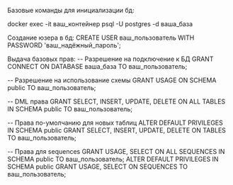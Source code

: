 Базовые команды для инициализации бд:

docker exec -it ваш_контейнер psql -U postgres -d ваша_база

Создание юзера в бд:
CREATE USER ваш_пользователь WITH PASSWORD 'ваш_надёжный_пароль';

Выдача базовых прав:
-- Разрешение на подключение к БД
GRANT CONNECT ON DATABASE ваша_база TO ваш_пользователь;

-- Разрешение на использование схемы
GRANT USAGE ON SCHEMA public TO ваш_пользователь;

-- DML права
GRANT SELECT, INSERT, UPDATE, DELETE ON ALL TABLES IN SCHEMA public TO ваш_пользователь;

-- Права по-умолчанию для новых таблиц
ALTER DEFAULT PRIVILEGES IN SCHEMA public
GRANT SELECT, INSERT, UPDATE, DELETE ON TABLES TO ваш_пользователь;

-- Права для sequences
GRANT USAGE, SELECT ON ALL SEQUENCES IN SCHEMA public TO ваш_пользователь;
ALTER DEFAULT PRIVILEGES IN SCHEMA public
GRANT USAGE, SELECT ON SEQUENCES TO ваш_пользователь;